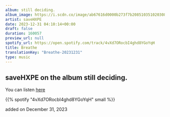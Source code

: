 ```yaml
---
album: still deciding.
album_image: https://i.scdn.co/image/ab67616d0000b273f7b2085103510203082dbfed
artist: saveHXPE
date: 2023-12-31 04:10:14+00:00
draft: false
duration: 160057
preview_url: null
spotify_url: https://open.spotify.com/track/4vXd7ORocbI4ghd8YGoYqH
title: Breathe
translationKey: "Breathe-20231231"
type: music
---
```


## saveHXPE on the album still deciding.

You can listen [here](https://open.spotify.com/track/4vXd7ORocbI4ghd8YGoYqH)

{{% spotify "4vXd7ORocbI4ghd8YGoYqH" small %}}

added on December 31, 2023